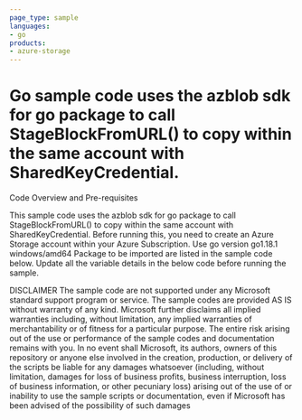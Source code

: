 ```yaml
---
page_type: sample
languages:
- go
products:
- azure-storage	
---
```



# Go sample code uses the azblob sdk for go package to call StageBlockFromURL() to copy within the same account with SharedKeyCredential.

 Code Overview and Pre-requisites
 
 This sample code uses the azblob sdk for go package to call StageBlockFromURL() to copy within the same account with SharedKeyCredential.
 Before running this, you need to create an Azure Storage account within your Azure Subscription.
 Use go version go1.18.1 windows/amd64
 Package to be imported are listed in the sample code below.
 Update all the variable details in the below code before running the sample.
 
 
DISCLAIMER
 The sample code are not supported under any Microsoft standard support program or service. The sample codes are provided AS IS without warranty of any kind. Microsoft further disclaims all implied warranties including, without limitation, any implied warranties of merchantability or of fitness for a particular purpose. The entire risk arising out of the use or performance of the sample codes and documentation remains with you. In no event shall Microsoft, its authors, owners of this repository or anyone else involved in the creation, production, or delivery of the scripts be liable for any damages whatsoever (including, without limitation, damages for loss of business profits, business interruption, loss of business information, or other pecuniary loss) arising out of the use of or inability to use the sample scripts or documentation, even if Microsoft has been advised of the possibility of such damages 
